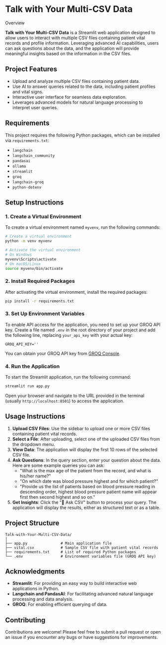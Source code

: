 # Talk with Your Multi-CSV Data

Overview

**Talk with Your Multi-CSV Data** is a Streamlit web application designed to allow users to interact with multiple CSV files containing patient vital records and profile information. Leveraging advanced AI capabilities, users can ask questions about the data, and the application will provide meaningful insights based on the information in the CSV files.



## Project Features

- Upload and analyze multiple CSV files containing patient data.
- Use AI to answer queries related to the data, including patient profiles and vital signs.
- Interactive user interface for seamless data exploration.
- Leverages advanced models for natural language processing to interpret user queries.

## Requirements

This project requires the following Python packages, which can be installed via `requirements.txt`:

- `langchain`
- `langchain_community`
- `pandasai`
- `ollama`
- `streamlit`
- `groq`
- `langchain-groq`
- `python-dotenv`

## Setup Instructions

### 1. Create a Virtual Environment

To create a virtual environment named `myvenv`, run the following commands:

```bash
# Create a virtual environment
python -m venv myvenv

# Activate the virtual environment
# On Windows
myvenv\Scripts\activate
# On macOS/Linux
source myvenv/bin/activate
```

### 2. Install Required Packages

After activating the virtual environment, install the required packages:

```bash
pip install -r requirements.txt
```

### 3. Set Up Environment Variables

To enable API access for the application, you need to set up your GROQ API key. Create a file named `.env` in the root directory of your project and add the following line, replacing `your_api_key` with your actual key:

```
GROQ_API_KEY=''
```

You can obtain your GROQ API key from [GROQ Console](https://console.groq.com/keys).

### 4. Run the Application

To start the Streamlit application, run the following command:

```bash
streamlit run app.py
```

Open your browser and navigate to the URL provided in the terminal (usually `http://localhost:8501`) to access the application.

## Usage Instructions

1. **Upload CSV Files**: Use the sidebar to upload one or more CSV files containing patient vital records. 
2. **Select a File**: After uploading, select one of the uploaded CSV files from the dropdown menu.
3. **View Data**: The application will display the first 10 rows of the selected CSV file.
4. **Ask Questions**: In the query section, enter your question about the data. Here are some example queries you can ask:
   - "What is the max age of the patient from the record, and what is his/her name?"
   - "On which date was blood pressure highest and for which patient?"
   - "Provide us the list of patients based on blood pressure reading in descending order, highest blood pressure patient name will appear first then second highest and so on."
5. **Get Insights**: Click the "💬 Ask CSV" button to process your query. The application will display the results, either as structured text or as a table.

## Project Structure

```
Talk-with-Your-Multi-CSV-Data/
│
├── app.py               # Main application file
├── vital.csv            # Sample CSV file with patient vital records
├── requirements.txt     # List of required Python packages
└── .env                 # Environment variables file (GROQ API key)
```

## Acknowledgments

- **Streamlit**: For providing an easy way to build interactive web applications in Python.
- **Langchain and PandasAI**: For facilitating advanced natural language processing and data analysis.
- **GROQ**: For enabling efficient querying of data.

## Contributing

Contributions are welcome! Please feel free to submit a pull request or open an issue if you encounter any bugs or have suggestions for improvements.

